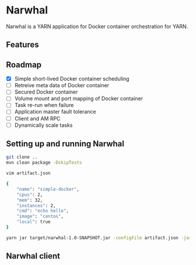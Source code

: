 # Narwhal

Narwhal is a YARN application for Docker container orchestration for YARN.

## Features

## Roadmap

- [x] Simple short-lived Docker container scheduling
- [ ] Retreive meta data of Docker container
- [ ] Secured Docker container
- [ ] Volume mount and port mapping of Docker container
- [ ] Task re-run when failure
- [ ] Application master fault tolerance
- [ ] Client and AM RPC
- [ ] Dynamically scale tasks

## Setting up and running Narwhal
```sh
git clone ..
mvn clean package -DskipTests
```
```sh
vim artifact.json
```
```sh
{
    "name": "simple-docker",
    "cpus": 2,
    "mem": 32,
    "instances": 2,
    "cmd": "echo hello",
    "image": "centos",
    "local": true
}
```
```sh
yarn jar target/narwhal-1.0-SNAPSHOT.jar -configFile artifact.json -jar target/narwhal-1.0-SNAPSHOT.jar
```
## Narwhal client
